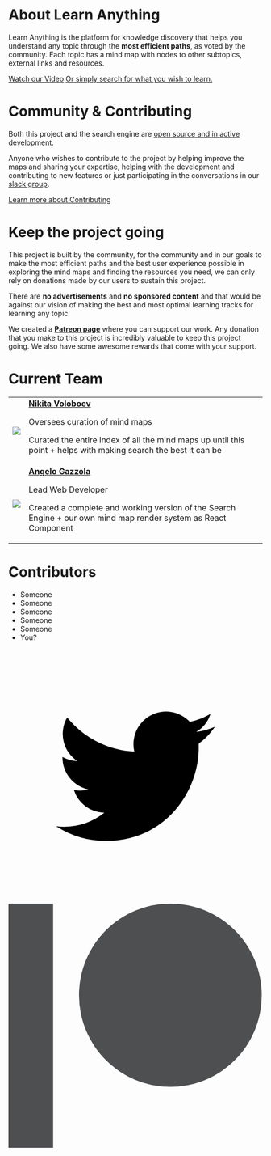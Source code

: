 # About Learn Anything
Learn Anything is the platform for knowledge discovery that helps you understand any
topic through the **most efficient paths**, as voted by the community. Each topic
has a mind map with nodes to other subtopics, external links and resources.

<div class="btn-container">
  <a href="https://www.youtube.com/watch?v=_zYjS2Uicso" class="about-btn">Watch our Video</a>
  <a href="https://learn-anything.xyz" class="about-btn about-btn-light">Or simply search for what you wish to learn.</a>
</div>
<div class="md-separator"></div>

# Community & Contributing

Both this project and the search engine are [open source and in active development](https://github.com/learn-anything/learn-anything).

Anyone who wishes to contribute to the project by helping improve the maps and
sharing your expertise, helping with the development and contributing to new features
or just participating in the conversations in our [slack group](https://knowledge-map.slack.com/shared_invite/MTgxNTYzMjIzNjM5LTE0OTQzMzA4MDAtYzY1YWY0ZDc0NQ).

<a href="https://github.com/learn-anything/maps/wiki/Contributing-%F0%9F%91%AC" class="about-btn">Learn more about Contributing</a>
<div class="md-separator"></div>


# Keep the project going
This project is built by the community, for the community and in our goals to
make the most efficient paths and the best user experience possible in exploring the
mind maps and finding the resources you need, we can only rely on donations made
by our users to sustain this project.

There are **no advertisements** and **no sponsored content** and that would be against
our vision of making the best and most optimal learning tracks for learning any topic.


We created a **[Patreon page](https://www.patreon.com/learnanything)** where you can
support our work. Any donation that you make to this project is incredibly valuable
to keep this project going. We also have some awesome rewards that come with your support.
<div class="md-separator"></div>

# Current Team
<div class="table-container">
<table>
  <tbody>
    <tr>
      <td><img class="team-img" src="https://pbs.twimg.com/profile_images/712426493868056576/hRaMUdgf.jpg"></td>
      <td>
        <div>
          <a href="https://github.com/nikitavoloboev"><b>Nikita Voloboev</b></a>
          <p>Oversees curation of mind maps</p>
          <p>Curated the entire index of all the mind maps up until this point + helps with making search the best it can be</p>
        </div>
      </td>
    </tr>
    <tr>
      <td><img class="team-img" src="https://avatars1.githubusercontent.com/u/13448636?v=3&s=400"></td>
      <td>
        <div>
          <a href="https://github.com/nglgzz"><b>Angelo Gazzola</b></a>
          <p>Lead Web Developer</p>
          <p>Created a complete and working version of the Search Engine + our own mind map render system as React Component</p>
        </div>
      </td>
    </tr>
  </tbody>
</table>
</div>
<div class="md-separator"></div>

# Contributors
- Someone
- Someone
- Someone
- Someone
- Someone
- You?
<!-- TODO - fetch automatically list of contributors -->

<div class="md-separator"></div>

<div class="footer">
  <a href="https://twitter.com/learnanything_">
    <svg class="twitter-logo" viewBox="0 0 400 400">
      <g>
        <path d="M153.62,301.59c94.34,0,145.94-78.16,145.94-145.94,0-2.22,0-4.43-.15-6.63A104.36,104.36,0,0,0,325,122.47a102.38,102.38,0,0,1-29.46,8.07,51.47,51.47,0,0,0,22.55-28.37,102.79,102.79,0,0,1-32.57,12.45,51.34,51.34,0,0,0-87.41,46.78A145.62,145.62,0,0,1,92.4,107.81a51.33,51.33,0,0,0,15.88,68.47A50.91,50.91,0,0,1,85,169.86c0,.21,0,.43,0,.65a51.31,51.31,0,0,0,41.15,50.28,51.21,51.21,0,0,1-23.16.88,51.35,51.35,0,0,0,47.92,35.62,102.92,102.92,0,0,1-63.7,22A104.41,104.41,0,0,1,75,278.55a145.21,145.21,0,0,0,78.62,23"/>
      </g>
    </svg>
  </a>

  <a href="https://patreon.com/learnanything">
    <svg class="patreon-logo" width="569px" height="546px" viewBox="0 0 569 546" fill="#4E4F51">
      <g>
        <circle cx="362.589996" cy="204.589996" r="204.589996"></circle>
        <rect x="0" y="0" width="100" height="545.799988"></rect>
      </g>
    </svg>
  </a>
</div>
